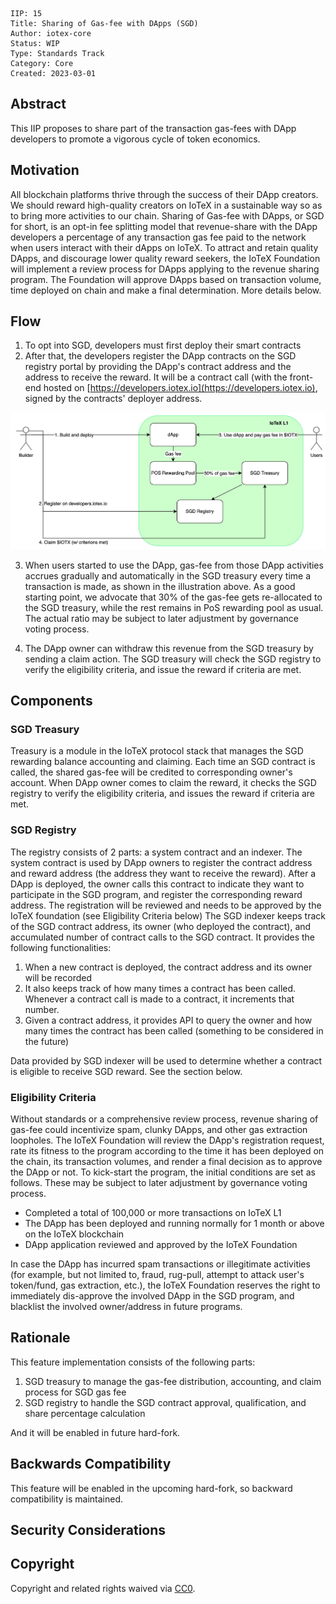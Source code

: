 ```
IIP: 15
Title: Sharing of Gas-fee with DApps (SGD)
Author: iotex-core
Status: WIP
Type: Standards Track
Category: Core
Created: 2023-03-01
```

## Abstract
This IIP proposes to share part of the transaction gas-fees with DApp developers to promote a vigorous cycle of token economics.

## Motivation
All blockchain platforms thrive through the success of their DApp creators. We should reward high-quality creators on IoTeX in a sustainable way so as to bring more activities to our chain.
Sharing of Gas-fee with DApps, or SGD for short, is an opt-in fee splitting model that revenue-share with the DApp developers a percentage of any transaction gas fee paid to the network when users interact with their dApps on IoTeX. 
To attract and retain quality DApps, and discourage lower quality reward seekers, the IoTeX Foundation will implement a review process for DApps applying to the revenue sharing program. The Foundation will approve DApps based on transaction volume, time deployed on chain and make a final determination. More details below.

## Flow

1. To opt into SGD, developers must first deploy their smart contracts
2. After that, the developers register the DApp contracts on the SGD registry portal by providing the DApp's contract address and the address to receive the reward. It will be a contract call (with the front-end hosted on [https://developers.iotex.io](https://developers.iotex.io), signed by the contracts' deployer address.

![flow](./assets/iip-15-flow.jpg)

3. When users started to use the DApp, gas-fee from those DApp activities accrues gradually and automatically in the SGD treasury every time a transaction is made, as shown in the illustration above. As a good starting point, we advocate that 30% of the gas-fee gets re-allocated to the SGD treasury, while the rest remains in PoS rewarding pool as usual. The actual ratio may be subject to later adjustment by governance voting process.

4. The DApp owner can withdraw this revenue from the SGD treasury by sending a claim action. The SGD treasury will check the SGD registry to verify the eligibility criteria, and issue the reward if criteria are met.

## Components

### SGD Treasury

Treasury is a module in the IoTeX protocol stack that manages the SGD rewarding balance accounting and claiming. Each time an SGD contract is called, the shared gas-fee will be credited to corresponding owner's account. When DApp owner comes to claim the reward, it checks the SGD registry to verify the eligibility criteria, and issues the reward if criteria are met.

### SGD Registry

The registry consists of 2 parts: a system contract and an indexer. 
The system contract is used by DApp owners to register the contract address and reward address (the address they want to receive the reward). After a DApp is deployed, the owner calls this contract to indicate they want to participate in the SGD program, and register the corresponding reward address. The registration will be reviewed and needs to be approved by the IoTeX foundation (see Eligibility Criteria below)
The SGD indexer keeps track of the SGD contract address, its owner (who deployed the contract), and accumulated number of contract calls to the SGD contract. It provides the following functionalities:

1. When a new contract is deployed, the contract address and its owner will be recorded
2. It also keeps track of how many times a contract has been called. Whenever a contract call is made to a contract, it increments that number.
3. Given a contract address, it provides API to query the owner and how many times the contract has been called (something to be considered in the future)

Data provided by SGD indexer will be used to determine whether a contract is eligible to receive SGD reward. See the section below.

### Eligibility Criteria

Without standards or a comprehensive review process, revenue sharing of gas-fee could incentivize spam, clunky DApps, and other gas extraction loopholes. The IoTeX Foundation will review the DApp's registration request, rate its fitness to the program according to the time it has been deployed on the chain, its transaction volumes, and render a final decision as to approve the DApp or not. To kick-start the program, the initial conditions are set as follows. These may be subject to later adjustment by governance voting process.

- Completed a total of 100,000 or more transactions on IoTeX L1
- The DApp has been deployed and running normally for 1 month or above on the IoTeX blockchain
- DApp application reviewed and approved by the IoTeX Foundation

In case the DApp has incurred spam transactions or illegitimate activities (for example, but not limited to, fraud, rug-pull, attempt to attack user's token/fund, gas extraction, etc.), the IoTeX Foundation reserves the right to immediately dis-approve the involved DApp in the SGD program, and blacklist the involved owner/address in future programs.

## Rationale

This feature implementation consists of the following parts:
1. SGD treasury to manage the gas-fee distribution, accounting, and claim process for SGD gas fee
2. SGD registry to handle the SGD contract approval, qualification, and share percentage calculation

And it will be enabled in future hard-fork.

## Backwards Compatibility

This feature will be enabled in the upcoming hard-fork, so backward compatibility is maintained.

## Security Considerations

## Copyright
Copyright and related rights waived via [CC0](https://creativecommons.org/publicdomain/zero/1.0/).